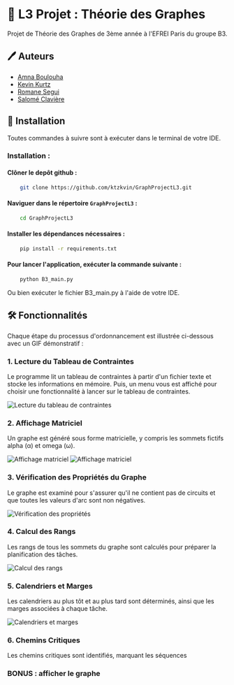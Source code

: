 
# 🧮 L3 Projet : Théorie des Graphes

Projet de Théorie des Graphes de 3ème année à l'EFREI Paris du groupe B3.


## 🖊️ Auteurs 

- [Amna Boulouha](https://github.com/blhmna)
- [Kevin Kurtz](https://github.com/ktzkvin)
- [Romane Segui](https://github.com/Airseg)
- [Salomé Clavière](https://github.com/salobinks)
	

## 💾 Installation 

Toutes commandes à suivre sont à exécuter dans le terminal de votre IDE.

### Installation :
#### Clôner le depôt github :
```bash
    git clone https://github.com/ktzkvin/GraphProjectL3.git
```

#### Naviguer dans le répertoire `GraphProjectL3` :
```bash
    cd GraphProjectL3
```

#### Installer les dépendances nécessaires :
```bash
    pip install -r requirements.txt
```

#### Pour lancer l'application, exécuter la commande suivante :
```bash
    python B3_main.py
```

Ou bien exécuter le fichier B3_main.py à l'aide de votre IDE.
## 🛠️ Fonctionnalités

Chaque étape du processus d'ordonnancement est illustrée ci-dessous avec un GIF démonstratif :

### 1. Lecture du Tableau de Contraintes
Le programme lit un tableau de contraintes à partir d'un fichier texte et stocke les informations en mémoire. Puis, un menu vous est affiché pour choisir une fonctionnalité à lancer sur le tableau de contraintes.

![Lecture du tableau de contraintes](https://cdn.discordapp.com/attachments/1222083642206060687/1229878743158489158/sequence_1.gif?ex=663148d6&is=661ed3d6&hm=e4135b787fb987a96f9e82b9ff23af729719b1f6d279df1ad27382bb1a3b2893&)

### 2. Affichage Matriciel
Un graphe est généré sous forme matricielle, y compris les sommets fictifs alpha (α) et omega (ω).

![Affichage matriciel](https://cdn.discordapp.com/attachments/1222083642206060687/1229880422238916829/Screenshot_1.png?ex=66314a66&is=661ed566&hm=37c0d8d2b8284b0554a057b110aa12847b8f20f537b83edfe9c23bbea196c765&)
![Affichage matriciel](https://cdn.discordapp.com/attachments/1222083642206060687/1229879404013031454/Screenshot_2.png?ex=66314973&is=661ed473&hm=554beeba2693966ce8d54c906e9747ec994007cc13559287ede519070f91b22d&)


### 3. Vérification des Propriétés du Graphe
Le graphe est examiné pour s'assurer qu'il ne contient pas de circuits et que toutes les valeurs d'arc sont non négatives.

![Vérification des propriétés](https://cdn.discordapp.com/attachments/422113586597593088/1227010856659849308/1_1.gif?ex=6626d9e8&is=661464e8&hm=9c90b80ddf6b784c84e14d747c582b2dc374fbbc53c0cb0e7d93f6fb134c9b61&)

### 4. Calcul des Rangs
Les rangs de tous les sommets du graphe sont calculés pour préparer la planification des tâches.

![Calcul des rangs](https://cdn.discordapp.com/attachments/422113586597593088/1227010856659849308/1_1.gif?ex=6626d9e8&is=661464e8&hm=9c90b80ddf6b784c84e14d747c582b2dc374fbbc53c0cb0e7d93f6fb134c9b61&)

### 5. Calendriers et Marges
Les calendriers au plus tôt et au plus tard sont déterminés, ainsi que les marges associées à chaque tâche.

![Calendriers et marges](https://cdn.discordapp.com/attachments/422113586597593088/1227010856659849308/1_1.gif?ex=6626d9e8&is=661464e8&hm=9c90b80ddf6b784c84e14d747c582b2dc374fbbc53c0cb0e7d93f6fb134c9b61&)

### 6. Chemins Critiques
Les chemins critiques sont identifiés, marquant les séquences

### BONUS : afficher le graphe
